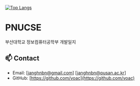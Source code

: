[![Top Langs](https://github-readme-stats.vercel.app/api/top-langs/?username=voac)](https://github.com/anuraghazra/github-readme-stats)

# PNUCSE
부산대학교 정보컴퓨터공학부 개발일지

## 📫 Contact
- Email: [janghnbn@gmail.com]
         [janghnbn@pusan.ac.kr]
- GitHub: [https://github.com/voac](https://github.com/voac)
